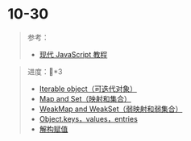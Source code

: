 # 10-30

> 参考：
>
> - [现代 JavaScript 教程](https://zh.javascript.info/)

> 进度：🍅*3
>
> - [Iterable object（可迭代对象）](https://zh.javascript.info/iterable)
> - [Map and Set（映射和集合）](https://zh.javascript.info/map-set)
> - [WeakMap and WeakSet（弱映射和弱集合）](https://zh.javascript.info/weakmap-weakset)
> - [Object.keys，values，entries](https://zh.javascript.info/keys-values-entries)
> - [解构赋值](https://zh.javascript.info/destructuring-assignment)